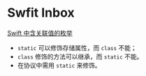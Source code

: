 # Swfit Inbox

[Swift 中含关联值的枚举](https://github.com/Huang-Libo/Notebook/blob/master/code/EnumAssociatedValues.swift)

- `static` 可以修饰存储属性，而 `class` 不能；
- `class` 修饰的方法可以继承，而 `static` 不能。
- 在协议中需用 `static` 来修饰。
